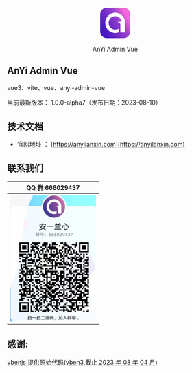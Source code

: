 <p align="center">
	<a href="https://anyilanxin.com"><img src="./docs/images/logo.png" width="14%"></a>
</p>
<p align="center">
AnYi Admin Vue
</p>

## AnYi Admin Vue

vue3、vite、vue、anyi-admin-vue

当前最新版本： 1.0.0-alpha7（发布日期：2023-08-10）

## 技术文档

- 官网地址 ： [https://anyilanxin.com](https://anyilanxin.com)

## 联系我们

| QQ 群:666029437                                    |
| -------------------------------------------------- |
| <img src="./docs/images/qq_group.jpg" width="200"> |

## 感谢:

[vbenjs 提供原始代码(vben3,截止 2023 年 08 年 04 月)](https://github.com/vbenjs/vben3)
